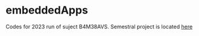 # embeddedApps

Codes for 2023 run of suject B4M38AVS. Semestral project is located [here](https://github.com/japawBlob/data-collection-device)